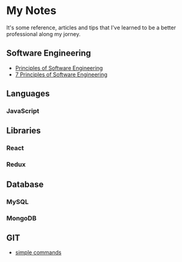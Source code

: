 # My Notes

It's some reference, articles and tips that I've learned to be a better professional along my jorney. 

## Software Engineering
- [Principles of Software Engineering](https://www.d.umn.edu/~gshute/softeng/principles.html)
- [7 Principles of Software Engineering](http://nonsensecreativity.com/design/7-principles-of-software-engineering/)

## Languages
### JavaScript

## Libraries
### React
### Redux

## Database
### MySQL
### MongoDB

## GIT
- [simple commands](https://github.com/jmlavoier/mynotes/blob/master/git.md)

